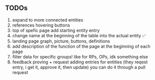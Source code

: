## TODOs
1. expand to more connected entities
2. references hovering buttons
3. top of spefic page add starting entity entry
4. change name at the beginning of the table into the actual entity :white_check_mark:
5. landing page graph, picture, buttons, definitions 
6. add description of the function of the page at the beginning of each page
7. filter data for specific groups! like for RPs, OPs, idk something else
8. feedback proving + request adding entries for entities (they reqest entry, i get it, approve it, then update) you can do it through a pull request
